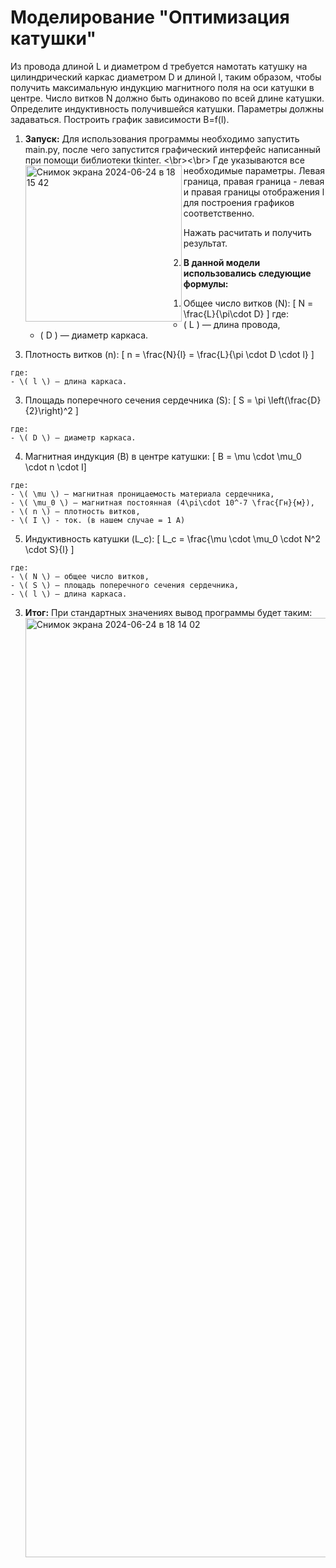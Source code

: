 # Моделирование "Оптимизация катушки"
Из провода длиной L и диаметром d требуется намотать катушку на цилиндрический каркас диаметром D и длиной l, таким образом, чтобы получить максимальную индукцию магнитного поля на оси катушки в центре. Число витков N должно быть одинаково по всей длине катушки. Определите индуктивность получившейся катушки. Параметры должны задаваться. Построить график зависимости B=f(l).

1. **Запуск:**
   Для использования программы необходимо запустить main.py, после чего запустится графический интерфейс написанный при помощи библиотеки tkinter.
<\br><img width="250" alt="Снимок экрана 2024-06-24 в 18 15 42" src="https://github.com/StasaoSan/mod_katushka/assets/113228941/67ccad42-65e7-460a-acc6-834b920da33d" align="left"><\br>
Где указываются все необходимые параметры.
Левая граница, правая граница - левая и правая границы отображения l для построения графиков соответственно.

Нажать расчитать и получить результат.

2. **В данной модели использовались следующие формулы:**
   1. Общее число витков (N):
    \[ N = \frac{L}{\pi\cdot D} \]
    где:
    - \( L \) — длина провода,
    - \( D \) — диаметр каркаса.

  2. Плотность витков (n):
    \[ n = \frac{N}{l} = \frac{L}{\pi \cdot D \cdot l} \]

    где:
    - \( l \) — длина каркаса.

  3. Площадь поперечного сечения сердечника (S):
    \[ S = \pi \left(\frac{D}{2}\right)^2 \]

    где:
    - \( D \) — диаметр каркаса.
    
  4. Магнитная индукция (B) в центре катушки:
    \[ B = \mu \cdot \mu_0 \cdot n \cdot I\]

    где:
    - \( \mu \) — магнитная проницаемость материала сердечника,
    - \( \mu_0 \) — магнитная постоянная (4\pi\cdot 10^-7 \frac{Гн}{м}),
    - \( n \) — плотность витков,
    - \( I \) - ток. (в нашем случае = 1 А)

  5. Индуктивность катушки (L_c):
    \[ L_c = \frac{\mu \cdot \mu_0 \cdot N^2 \cdot S}{l} \]

    где:
    - \( N \) — общее число витков,
    - \( S \) — площадь поперечного сечения сердечника,
    - \( l \) — длина каркаса.

3. **Итог:**
   При стандартных значениях вывод программы будет таким:
   <br><img width="1503" alt="Снимок экрана 2024-06-24 в 18 14 02" src="https://github.com/StasaoSan/mod_katushka/assets/113228941/14abd028-aa82-4c51-bf44-488306d1850c"><br>
